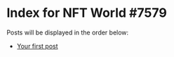 # Index for NFT World #7579
Posts will be displayed in the order below:

- [Your first post](./001-first.md)

